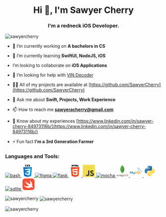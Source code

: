 <h1 align="center">Hi 👋, I'm Sawyer Cherry</h1>
<h3 align="center">I'm a redneck iOS Developer.</h3>

<p align="left"> <img src="https://komarev.com/ghpvc/?username=sawyercherry&label=Profile%20views&color=0e75b6&style=flat" alt="sawyercherry" /> </p>



- 🔭 I’m currently working on **A bachelors in CS**

- 🌱 I’m currently learning **SwiftUI, NodeJS, iOS**

- I’m looking to collaborate on **iOS Applications**

- 🤝 I’m looking for help with [VIN Decoder](https://github.com/SawyerCherry/VINDecoder)

- 👨‍💻 All of my projects are available at [https://github.com/SawyerCherry](https://github.com/SawyerCherry)

- 💬 Ask me about **Swift, Projects, Work Experience**

- 📫 How to reach me **sawyeracherry@gmail.com**

- 📄 Know about my experiences [https://www.linkedin.com/in/sawyer-cherry-84973116b/](https://www.linkedin.com/in/sawyer-cherry-84973116b/)

- ⚡ Fun fact **I'm a 3rd Generation Farmer**


<h3 align="left">Languages and Tools:</h3>
<p align="left"> <a href="https://www.gnu.org/software/bash/" target="_blank"> <img src="https://www.vectorlogo.zone/logos/gnu_bash/gnu_bash-icon.svg" alt="bash" width="40" height="40"/> </a> <a href="https://www.w3schools.com/css/" target="_blank"> <img src="https://raw.githubusercontent.com/devicons/devicon/master/icons/css3/css3-original-wordmark.svg" alt="css3" width="40" height="40"/> </a> <a href="https://www.figma.com/" target="_blank"> <img src="https://www.vectorlogo.zone/logos/figma/figma-icon.svg" alt="figma" width="40" height="40"/> </a> <a href="https://flask.palletsprojects.com/" target="_blank"> <img src="https://www.vectorlogo.zone/logos/pocoo_flask/pocoo_flask-icon.svg" alt="flask" width="40" height="40"/> </a> <a href="https://www.w3.org/html/" target="_blank"> <img src="https://raw.githubusercontent.com/devicons/devicon/master/icons/html5/html5-original-wordmark.svg" alt="html5" width="40" height="40"/> </a> <a href="https://developer.mozilla.org/en-US/docs/Web/JavaScript" target="_blank"> <img src="https://raw.githubusercontent.com/devicons/devicon/master/icons/javascript/javascript-original.svg" alt="javascript" width="40" height="40"/> </a> <a href="https://mochajs.org" target="_blank"> <img src="https://www.vectorlogo.zone/logos/mochajs/mochajs-icon.svg" alt="mocha" width="40" height="40"/> </a> <a href="https://www.mongodb.com/" target="_blank"> <img src="https://raw.githubusercontent.com/devicons/devicon/master/icons/mongodb/mongodb-original-wordmark.svg" alt="mongodb" width="40" height="40"/> </a> <a href="https://www.mysql.com/" target="_blank"> <img src="https://raw.githubusercontent.com/devicons/devicon/master/icons/mysql/mysql-original-wordmark.svg" alt="mysql" width="40" height="40"/> </a> <a href="https://www.python.org" target="_blank"> <img src="https://raw.githubusercontent.com/devicons/devicon/master/icons/python/python-original.svg" alt="python" width="40" height="40"/> </a> <a href="https://www.sqlite.org/" target="_blank"> <img src="https://www.vectorlogo.zone/logos/sqlite/sqlite-icon.svg" alt="sqlite" width="40" height="40"/> </a> <a href="https://developer.apple.com/swift/" target="_blank"> <img src="https://raw.githubusercontent.com/devicons/devicon/master/icons/swift/swift-original.svg" alt="swift" width="40" height="40"/> </a> </p>

<p><img align="left" src="https://github-readme-stats.vercel.app/api/top-langs?username=sawyercherry&show_icons=true&locale=en&layout=compact" alt="sawyercherry" /></p>

<p>&nbsp;<img align="center" src="https://github-readme-stats.vercel.app/api?username=sawyercherry&show_icons=true&locale=en" alt="sawyercherry" /></p>

<p><img align="center" src="https://github-readme-streak-stats.herokuapp.com/?user=sawyercherry&" alt="sawyercherry" /></p>

